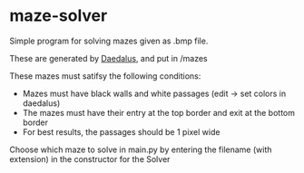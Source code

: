 # maze-solver

Simple program for solving mazes given as .bmp file. 

These are generated by [Daedalus](http://www.astrolog.org/labyrnth/daedalus.htm), and put in /mazes

These mazes must satifsy the following conditions:
- Mazes must have black walls and white passages (edit -> set colors in daedalus)
- The mazes must have their entry at the top border and exit at the bottom border
- For best results, the passages should be 1 pixel wide

Choose which maze to solve in main.py by entering the filename (with extension) in the constructor for the Solver
